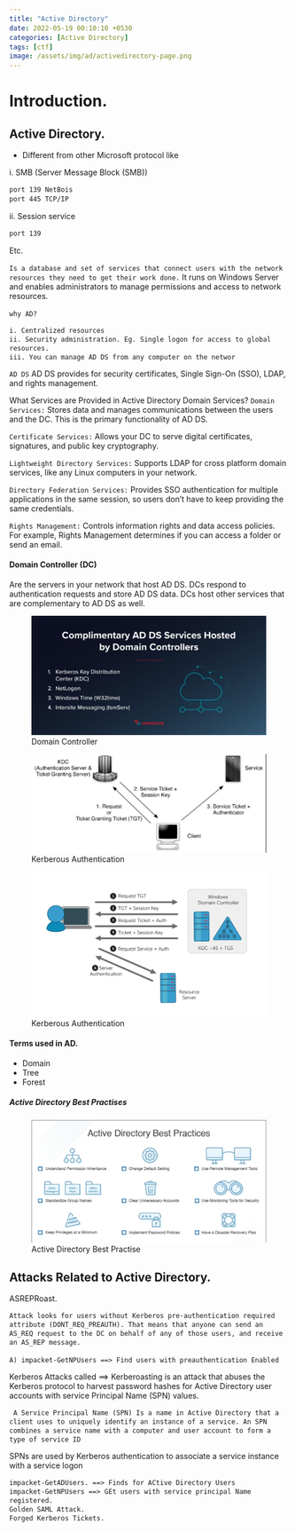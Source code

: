 ```yaml
---
title: "Active Directory"
date: 2022-05-19 00:10:10 +0530
categories: [Active Directory]
tags: [ctf]
image: /assets/img/ad/activedirectory-page.png
---
```


# Introduction.

## Active Directory.


-  Different from other Microsoft protocol like

i. SMB (Server Message Block (SMB))

```bash
port 139 NetBois
port 445 TCP/IP
```
ii. Session service

```bash
port 139
```
Etc.

`Is a database and set of services that connect users with the network resources they need to get their work done.`
It runs on Windows Server and enables administrators to manage permissions and access
to network resources.

`why AD?`

```console
i. Centralized resources
ii. Security administration. Eg. Single logon for access to global resources.
iii. You can manage AD DS from any computer on the networ
```
`AD DS`
   AD DS provides for security certificates, Single Sign-On (SSO),
LDAP, and rights management.

What Services are Provided in Active Directory Domain Services?
`Domain Services:` Stores data and manages communications
between the users and the DC. This is the primary functionality of AD
DS.

`Certificate Services:` Allows your DC to serve digital certificates,
signatures, and public key cryptography.

`Lightweight Directory Services:` Supports LDAP for cross platform domain services, like
any Linux computers in your network.

`Directory Federation Services:` Provides SSO authentication for multiple applications in
the same session, so users don’t have to keep providing the same credentials.

`Rights Management:` Controls information rights and data access policies. For
example, Rights Management determines if you can access a folder or send an email.

#### Domain Controller (DC)

Are the servers in your network that host AD DS. DCs respond to authentication requests and store
AD DS data. DCs host other services that are complementary to AD DS as well.

<figure>
<img src="/assets/img/ad/dc.jpeg" alt="Domain controller">
<figcaption>Domain Controller</figcaption>
</figure>

<figure>
<img src="/assets/img/ad/kb.jpeg" alt="kb">
<figcaption>Kerberous Authentication</figcaption>
</figure>


<figure>
<img src="/assets/img/ad/kb2.jpeg" alt="kb">
<figcaption>Kerberous Authentication</figcaption>
</figure>

#### Terms used in AD.

- Domain
- Tree
- Forest


##### Active Directory Best Practises

<figure>
<img src="/assets/img/ad/adbest.jpeg" alt="ad best">
<figcaption>Active Directory Best Practise</figcaption>
</figure>

## Attacks Related to Active Directory.

ASREPRoast.

    Attack looks for users without Kerberos pre-authentication required attribute (DONT_REQ_PREAUTH). That means that anyone can send an AS_REQ request to the DC on behalf of any of those users, and receive an AS_REP message.

    A) impacket-GetNPUsers ==> Find users with preauthentication Enabled
    
Kerberos Attacks called ==> Kerberoasting is an attack that abuses the Kerberos protocol to harvest password hashes for Active Directory user accounts with service Principal Name (SPN) values.

     A Service Principal Name (SPN) Is a name in Active Directory that a client uses to uniquely identify an instance of a service. An SPN combines a service name with a computer and user account to form a type of service ID
SPNs are used by Kerberos authentication to associate a service instance with a service logon

	impacket-GetADUsers. ==> Finds for ACtive Directory Users
	impacket-GetNPUsers ==> GEt users with service principal Name registered. 
	Golden SAML Attack.
	Forged Kerberos Tickets.